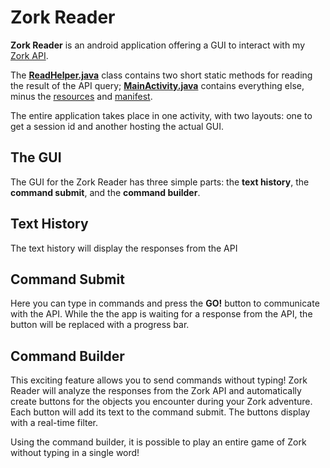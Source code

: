 # Zork Reader
**Zork Reader** is an android application offering a GUI to interact with my [Zork API](https://github.com/jphomick/zorkapi).

The [**ReadHelper.java**](https://github.com/jphomick/ZorkReaderAndroid/blob/master/app/src/main/java/com/example/zorkreader/ReadHelper.java) class contains two short static methods for reading the result of the API query; [**MainActivity.java**](https://github.com/jphomick/ZorkReaderAndroid/blob/master/app/src/main/java/com/example/zorkreader/MainActivity.java) contains everything else, minus the [resources](https://github.com/jphomick/ZorkReaderAndroid/tree/master/app/src/main/res) and [manifest](https://github.com/jphomick/ZorkReaderAndroid/blob/master/app/src/main/AndroidManifest.xml).

The entire application takes place in one activity, with two layouts: one to get a session id and another hosting the actual GUI.

## The GUI
The GUI for the Zork Reader has three simple parts: the **text history**, the **command submit**, and the **command builder**.

## Text History
The text history will display the responses from the API

## Command Submit
Here you can type in commands and press the **GO!** button to communicate with the API. While the the app is waiting for a response from the API, the button will be replaced with a progress bar.

## Command Builder
This exciting feature allows you to send commands without typing! Zork Reader will analyze the responses from the Zork API and automatically create buttons for the objects you encounter during your Zork adventure. Each button will add its text to the command submit. The buttons display with a real-time filter. 

Using the command builder, it is possible to play an entire game of Zork without typing in a single word!
